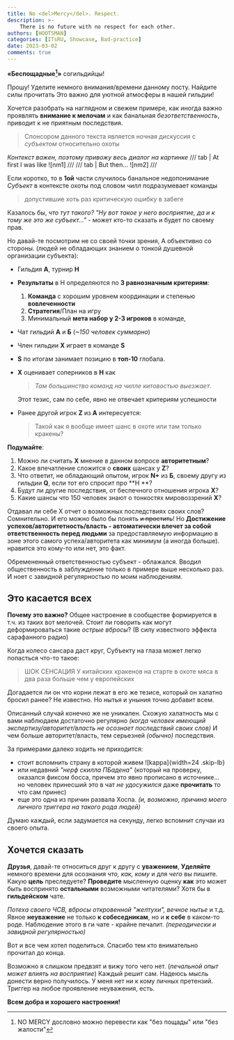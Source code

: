 ```yaml
---
title: No <del>Mercy</del>. Respect.
description: >-
    There is no future with no respect for each other.
authors: [HOOTSMAN]
categories: [ITsRU, Showcase, Bad-practice]
date: 2023-03-02
comments: true
---
```


**«Беспощадные[^tn]»** согильдийцы!

Прошу!
Уделите немного внимания/времени данному посту.
Найдите силы прочитать
Это важно для уютной атмосферы в нашей гильдии!

Хочется разобрать на наглядном и свежем  примере, как иногда важно проявлять **внимание к мелочам** и как банальная _безответственность_, приводит к не приятным последствия.

> Спонсором данного текста является ночная дискуссия с _субъектом_ относительно охоты

<!-- more -->

_Контекст важен, поэтому привожу весь диалог на картинке_
/// tab | At first I was like
![nm1]
///
/// tab | But then...
![nm2]
///

Если коротко, то в **1ой** части случилось банальное недопонимание
_Субъект_ в контексте охоты под словом _чилл_ подразумевает команды

> допустившие хоть раз критическую ошибку в забеге

Казалось бы, _что тут такого?_
_"Ну вот такое у него восприятие, да и к тому же это же субъект..."_ - может кто-то сказать и будет по своему прав.

Но давай-те посмотрим не со своей точки зрения,
А объективно со стороны.
(людей не обладающих знанием о тонкой душевной организации субъекта):

- Гильдия **А**, турнир **H**
- **Результаты** в H определяются по **3 равнозначным критериям**:
    1. **Команда** с хорошим уровнем координации и степенью **вовлеченности**
    2. **Стратегия**/План на игру
    3. Минимальный **мета набор у 2-3 игроков** в команде,
- Чат гильдий **А** и **Б** (_~150 человек суммарно_)
- Член гильдии **Х** играет в команде **S**
- **S** по итогам занимает позицию в **топ-10** глобала.
- **Х** оценивает соперников в **Н** как

  > _Там большинство команд на чилле китовостью выезжает_.

  Этот тезис, сам по себе, явно не отвечает критериям успешности

- Ранее другой игрок **Z** из **А** интересуется:
  > Такой как я вообще имеет шанс в охоте или там только кракены?

**Подумайте**:

1. Можно ли считать **Х** мнение в данном вопросе **авторитетным**?
2. Какое впечатление сложится о **своих** шансах у **Z**?
3. Что ответит, не обладающий опытом, игрок **N+** из **Б**, своему другу из гильдии **Q**, если тот его спросит про **H
   **?
4. Будут ли другие последствия, от беспечного отношения игрока **X**?
5. Какие шансы что 150 человек знают о тонкостях мировоззрений **Х**?

Отдавал ли себе X отчет о возможных последствиях своих слов?
Сомнительно.
И его можно было бы понять ~~и простить~~!
Но
**Достижение успехов/авторитетность/власть - автоматически влечет за собой ответственность перед людьми**
за предоставляемую информацию в зоне этого самого успеха/авторитета как минимум (а иногда больше).
нравится это кому-то или нет, это факт.

Обремененный ответственностью субъект - облажался.
Вводил общественность в заблуждение только в примере выше несколько раз.
И ноет с завидной регулярностью по моим наблюдениям.

## Это касается всех

**Почему это важно?**
Общее настроение в сообществе формируется в т.ч. из таких вот мелочей.
Стоит ли говорить как могут деформироваться такие _острые вбросы_?
(В силу известного эффекта сарафанного радио)

Когда колесо сансара даст круг,
Субъекту на глаза может легко попасться что-то такое:

> ШОК СЕНСАЦИЯ
> У китайских кракенов на старте в охоте мяса в два раза больше чем у европейских

Догадается ли он что корни лежат в его же тезисе, который он халатно бросил ранее?
Не известно.
Но нытья и уныния точно добавит всем.

Описанный случай конечно же не уникален.
Схожую халатность мы с вами наблюдаем достаточно регулярно
_(когда человек имеющий экспертизу/авторитет/власть не осознает последствий своих слов)_
И чем больше авторитет/власть, тем серьезней _(обычно)_ последствия.

За примерами далеко ходить не приходится:

- стоит вспомнить страну в которой живем ![kappa]{width=24 .skip-lb}
- или недавний _"нерф скилла ПБадена"_
  (который на проверку, оказался фиксом босса, причем это явно прописано в источнике...
  но человек принесший это в чат _не удосужился_ даже **прочитать** то что сам принес)
- еще это одна из причин развала Хоспа.
  _(и, возможно, причина моего личного триггера на такого рода людей)_

Думаю каждый, если задумается на секунду, легко вспомнит случаи из своего опыта.

## Хочется сказать

**Друзья**,
давай-те относиться друг к другу с **уважением**,
**Уделяйте** немного времени для осознания _что, как, кому_ и для _чего_ вы пишите.
Какую **цель** преследуете?
**Проведите** мысленную оценку **как** это может быть воспринято **остальными** возможными читателями?
Хотя бы в **гильдейском** чате.

_Потеха своего ЧСВ, вбросы откровенной "желтухи", вечное нытье_ и т.д.
Явное **неуважение** не только **к собеседникам**, но и **к себе** в каком-то роде.
Наблюдение этого в ги чате - крайне печалит.
_(переодически и завидной регулярностью)_

Вот и все чем хотел поделиться.
Спасибо тем кто внимательно прочитал до конца.

Возможно я слишком предвзят и вижу того чего нет. (_печальной опыт может влиять на восприятие_)
Каждый решит сам.
Надеюсь мысль донести верно получилось.
У меня нет ни к кому личных претензий.
Триггер на любое проявление неуважения, есть.

**Всем добра и хорошего настроения!**

[^tn]: NO MERCY дословно можно перевести как "без пощады" или "без жалости"
